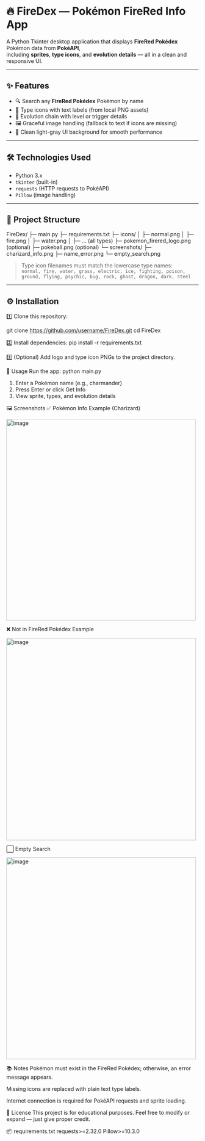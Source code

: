 # 🔥 FireDex — Pokémon FireRed Info App

A Python Tkinter desktop application that displays **FireRed Pokédex** Pokémon data from **PokéAPI**,  
including **sprites**, **type icons**, and **evolution details** — all in a clean and responsive UI.

---

## ✨ Features

- 🔍 Search any **FireRed Pokédex** Pokémon by name  
- 🧩 Type icons with text labels (from local PNG assets)  
- 🧬 Evolution chain with level or trigger details  
- 🖼️ Graceful image handling (fallback to text if icons are missing)  
- 🎨 Clean light-gray UI background for smooth performance  

---

## 🛠️ Technologies Used

- Python 3.x  
- `tkinter` (built-in)  
- `requests` (HTTP requests to PokéAPI)  
- `Pillow` (image handling)  

---

## 📂 Project Structure

FireDex/
├─ main.py
├─ requirements.txt
├─ icons/
│ ├─ normal.png
│ ├─ fire.png
│ ├─ water.png
│ ├─ ... (all types)
├─ pokemon_firered_logo.png (optional)
├─ pokeball.png (optional)
└─ screenshots/
├─ charizard_info.png
├─ name_error.png
└─ empty_search.png


> Type icon filenames must match the lowercase type names:  
`normal, fire, water, grass, electric, ice, fighting, poison, ground, flying, psychic, bug, rock, ghost, dragon, dark, steel`

---

## ⚙️ Installation

1️⃣ Clone this repository:

git clone https://github.com/username/FireDex.git
cd FireDex

2️⃣ Install dependencies:
pip install -r requirements.txt

3️⃣ (Optional) Add logo and type icon PNGs to the project directory.

🚀 Usage
Run the app:
python main.py

1. Enter a Pokémon name (e.g., charmander)
2. Press Enter or click Get Info
3. View sprite, types, and evolution details

🖼️ Screenshots
✅ Pokémon Info Example (Charizard)

<img width="496" height="528" alt="image" src="https://github.com/user-attachments/assets/2583b8d3-15f3-463f-8503-53b17bc25cfb" />

❌ Not in FireRed Pokédex Example

<img width="497" height="530" alt="image" src="https://github.com/user-attachments/assets/0912ff37-7937-4104-9638-67d56037cfc0" />

⬜ Empty Search

<img width="497" height="529" alt="image" src="https://github.com/user-attachments/assets/47c0f97b-beac-4631-a794-a44efea85e2e" />

📚 Notes
Pokémon must exist in the FireRed Pokédex; otherwise, an error message appears.

Missing icons are replaced with plain text type labels.

Internet connection is required for PokéAPI requests and sprite loading.

📄 License
This project is for educational purposes.
Feel free to modify or expand — just give proper credit.

📦 requirements.txt
requests>=2.32.0
Pillow>=10.3.0



